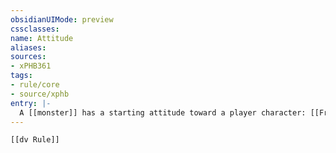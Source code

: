 ```yaml
---
obsidianUIMode: preview
cssclasses:
name: Attitude
aliases:
sources:
- xPHB361
tags:
- rule/core
- source/xphb
entry: |-
  A [[monster]] has a starting attitude toward a player character: [[Friendly]], [[Hostile]], or [[Indifferent]].
---
```


```meta-bind-embed
[[dv Rule]]
```